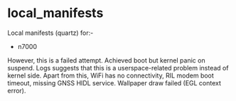 local_manifests
===============

Local manifests (quartz) for:-
- n7000

However, this is a failed attempt. Achieved boot but kernel panic on suspend. Logs suggests that this is a userspace-related problem instead of kernel side. 
Apart from this, WiFi has no connectivity, RIL modem boot timeout, missing GNSS HIDL service. Wallpaper draw failed (EGL context error). 
